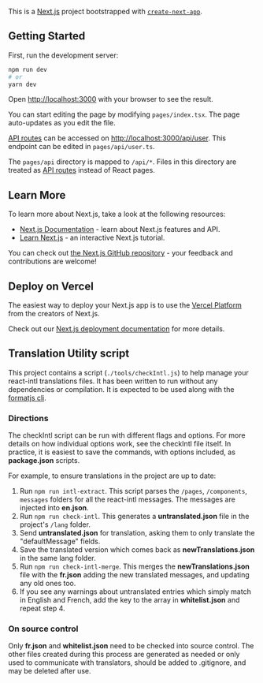 This is a [Next.js](https://nextjs.org/) project bootstrapped with [`create-next-app`](https://github.com/vercel/next.js/tree/canary/packages/create-next-app).

## Getting Started

First, run the development server:

```bash
npm run dev
# or
yarn dev
```

Open [http://localhost:3000](http://localhost:3000) with your browser to see the result.

You can start editing the page by modifying `pages/index.tsx`. The page auto-updates as you edit the file.

[API routes](https://nextjs.org/docs/api-routes/introduction) can be accessed on [http://localhost:3000/api/user](http://localhost:3000/api/user). This endpoint can be edited in `pages/api/user.ts`.

The `pages/api` directory is mapped to `/api/*`. Files in this directory are treated as [API routes](https://nextjs.org/docs/api-routes/introduction) instead of React pages.

## Learn More

To learn more about Next.js, take a look at the following resources:

- [Next.js Documentation](https://nextjs.org/docs) - learn about Next.js features and API.
- [Learn Next.js](https://nextjs.org/learn) - an interactive Next.js tutorial.

You can check out [the Next.js GitHub repository](https://github.com/vercel/next.js/) - your feedback and contributions are welcome!

## Deploy on Vercel

The easiest way to deploy your Next.js app is to use the [Vercel Platform](https://vercel.com/new?utm_medium=default-template&filter=next.js&utm_source=create-next-app&utm_campaign=create-next-app-readme) from the creators of Next.js.

Check out our [Next.js deployment documentation](https://nextjs.org/docs/deployment) for more details.

## Translation Utility script

This project contains a script (`./tools/checkIntl.js`) to help manage your react-intl translations files. It has been written to run without any dependencies or compilation. It is expected to be used along with the [formatjs cli](https://formatjs.io/docs/tooling/cli).

### Directions

The checkIntl script can be run with different flags and options. For more details on how individual options work, see the checkIntl file itself. In practice, it is easiest to save the commands, with options included, as **package.json** scripts.

For example, to ensure translations in the project are up to date:

1. Run `npm run intl-extract`. This script parses the `/pages`, `/components`, `messages` folders for all the react-intl messages. The messages are injected into **en.json**.
2. Run `npm run check-intl`. This generates a **untranslated.json** file in the project's `/lang` folder.
3. Send **untranslated.json** for translation, asking them to only translate the "defaultMessage" fields.
4. Save the translated version which comes back as **newTranslations.json** in the same lang folder.
5. Run `npm run check-intl-merge`. This merges the **newTranslations.json** file with the **fr.json** adding the new translated messages, and updating any old ones too.
6. If you see any warnings about untranslated entries which simply match in English and French, add the key to the array in **whitelist.json** and repeat step 4.

### On source control

Only **fr.json** and **whitelist.json** need to be checked into source control. The other files created during this process are generated as needed or only used to communicate with translators, should be added to .gitignore, and may be deleted after use.
